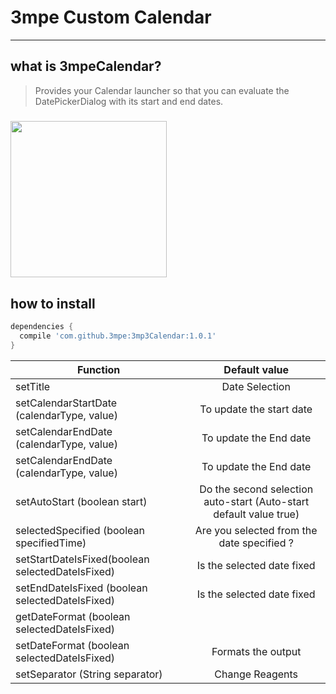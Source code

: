 

# 3mpe Custom Calendar

----
## what is 3mpeCalendar?
> Provides your Calendar launcher so that you can evaluate the DatePickerDialog with its start and end dates.

#####
<img width="250" height="250" src="http://i66.tinypic.com/16m6otu.png"/>


## how to install 

```Groovy
dependencies {
  compile 'com.github.3mpe:3mp3Calendar:1.0.1'
}
```




| Function										   | Default value                                                         |
|------------------------------------------------- |:---------------------------------------------------------------------:|
| setTitle			 							   | Date Selection						                                   |
| setCalendarStartDate (calendarType, value)	   | To update the start date						                       |
| setCalendarEndDate (calendarType, value)	       | To update the End date						                           |
| setCalendarEndDate (calendarType, value)	       | To update the End date						                           |
| setAutoStart (boolean start)					   | Do the second selection auto-start (Auto-start default value true)	   |				
| selectedSpecified (boolean specifiedTime)		   | Are you selected from the date specified ?						       |
| setStartDateIsFixed(boolean selectedDateIsFixed) | Is the selected date fixed						                       |
| setEndDateIsFixed (boolean selectedDateIsFixed)  | Is the selected date fixed						                       |
| getDateFormat (boolean selectedDateIsFixed)  	   | 						                                               |
| setDateFormat (boolean selectedDateIsFixed)  	   | Formats the output		                                               |				
| setSeparator (String separator)				   | Change Reagents													   |









